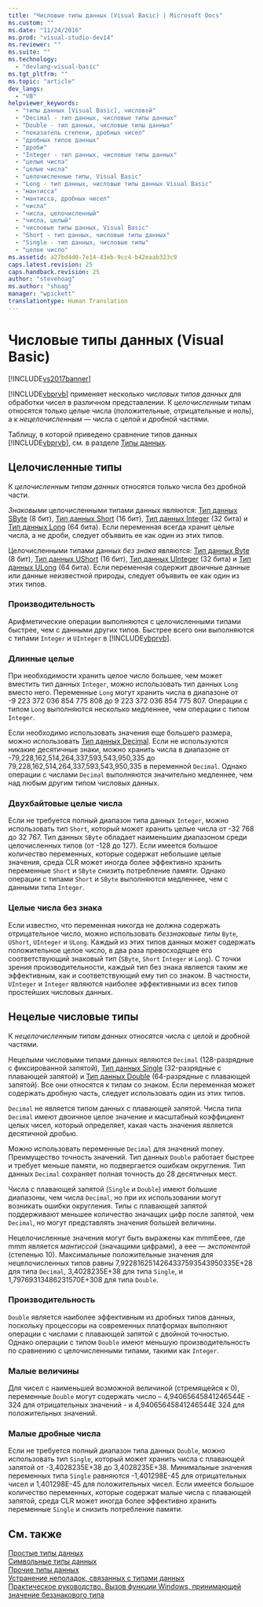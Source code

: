 ```yaml
---
title: "Числовые типы данных (Visual Basic) | Microsoft Docs"
ms.custom: ""
ms.date: "11/24/2016"
ms.prod: "visual-studio-dev14"
ms.reviewer: ""
ms.suite: ""
ms.technology: 
  - "devlang-visual-basic"
ms.tgt_pltfrm: ""
ms.topic: "article"
dev_langs: 
  - "VB"
helpviewer_keywords: 
  - "типы данных [Visual Basic], числовой"
  - "Decimal - тип данных, числовые типы данных"
  - "Double - тип данных, числовые типы данных"
  - "показатель степени, дробных чисел"
  - "дробных типов данных"
  - "дроби"
  - "Integer - тип данных, числовые типы данных"
  - "целые числа"
  - "целые числа"
  - "целочисленные типы, Visual Basic"
  - "Long - тип данных, числовые типы данных Visual Basic"
  - "мантисса"
  - "мантисса, дробных чисел"
  - "числа"
  - "числа, целочисленный"
  - "числа, целый"
  - "числовые типы данных, Visual Basic"
  - "Short - тип данных, числовые типы данных"
  - "Single - тип данных, числовые типы"
  - "целое число"
ms.assetid: a27bd4d0-7e14-43eb-9cc4-b42eaab323c9
caps.latest.revision: 25
caps.handback.revision: 25
author: "stevehoag"
ms.author: "shoag"
manager: "wpickett"
translationtype: Human Translation
---
```

# Числовые типы данных (Visual Basic)
[!INCLUDE[vs2017banner](../../../../csharp/includes/vs2017banner.md)]

[!INCLUDE[vbprvb](../../../../csharp/programming-guide/concepts/linq/includes/vbprvb_md.md)] применяет несколько *числовых типов данных* для обработки чисел в различном представлении.  К *целочисленным* типам относятся только целые числа \(положительные, отрицательные и ноль\), а к *нецелочисленным* — числа с целой и дробной частями.  
  
 Таблицу, в которой приведено сравнение типов данных [!INCLUDE[vbprvb](../../../../csharp/programming-guide/concepts/linq/includes/vbprvb_md.md)], см. в разделе [Типы данных](../../../../visual-basic/language-reference/data-types/data-type-summary.md).  
  
## Целочисленные типы  
 К *целочисленным типам данных* относятся только числа без дробной части.  
  
 *Знаковыми* целочисленными типами данных являются: [Тип данных SByte](../../../../visual-basic/language-reference/data-types/sbyte-data-type.md) \(8 бит\), [Тип данных Short](../../../../visual-basic/language-reference/data-types/short-data-type.md) \(16 бит\), [Тип данных Integer](../../../../visual-basic/language-reference/data-types/integer-data-type.md) \(32 бита\) и [Тип данных Long](../../../../visual-basic/language-reference/data-types/long-data-type.md) \(64 бита\).  Если переменная всегда хранит целые числа, а не дроби, следует объявить ее как один из этих типов.  
  
 Целочисленными типами данных *без знака* являются: [Тип данных Byte](../../../../visual-basic/language-reference/data-types/byte-data-type.md) \(8 бит\), [Тип данных UShort](../../../../visual-basic/language-reference/data-types/ushort-data-type.md) \(16 бит\), [Тип данных UInteger](../../../../visual-basic/language-reference/data-types/uinteger-data-type.md) \(32 бита\) и [Тип данных ULong](../../../../visual-basic/language-reference/data-types/ulong-data-type.md) \(64 бита\).  Если переменная содержит двоичные данные или данные неизвестной природы, следует объявить ее как один из этих типов.  
  
### Производительность  
 Арифметические операции выполняются с целочисленными типами быстрее, чем с данными других типов.  Быстрее всего они выполняются с типами `Integer` и `UInteger` в [!INCLUDE[vbprvb](../../../../csharp/programming-guide/concepts/linq/includes/vbprvb_md.md)].  
  
### Длинные целые  
 При необходимости хранить целое число большее, чем может вместить тип данных `Integer`, можно использовать тип данных `Long` вместо него.  Переменные `Long` могут хранить числа в диапазоне от \-9 223 372 036 854 775 808 до 9 223 372 036 854 775 807.  Операции с типом `Long` выполняются несколько медленнее, чем операции с типом `Integer`.  
  
 Если необходимо использовать значения еще большего размера, можно использовать [Тип данных Decimal](../../../../visual-basic/language-reference/data-types/decimal-data-type.md).  Если не используются никакие десятичные знаки, можно хранить числа в диапазоне от \-79,228,162,514,264,337,593,543,950,335 до 79,228,162,514,264,337,593,543,950,335 в переменной `Decimal`.  Однако операции с числами `Decimal` выполняются значительно медленнее, чем над любым другим типом числовых данных.  
  
### Двухбайтовые целые числа  
 Если не требуется полный диапазон типа данных `Integer`, можно использовать тип `Short`, который может хранить целые числа от \-32 768 до 32 767.  Тип данных `SByte` обладает наименьшим диапазоном среди целочисленных типов \(от \-128 до 127\).  Если имеется большое количество переменных, которые содержат небольшие целые значения, среда CLR может иногда более эффективно хранить переменные `Short` и `SByte` снизить потребление памяти.  Однако операции с типами `Short` и `SByte` выполняются медленнее, чем с данными типа `Integer`.  
  
### Целые числа без знака  
 Если известно, что переменная никогда не должна содержать отрицательное число, можно использовать *беззнаковые типы* `Byte`, `UShort`, `UInteger` и `ULong`.  Каждый из этих типов данных может содержать положительное целое число, в два раза превосходящее его соответствующий знаковый тип \(`SByte`, `Short` `Integer` и `Long`\).  С точки зрения производительности, каждый тип без знака является таким же эффективным, как и соответствующий ему тип со знаком.  В частности, `UInteger` и `Integer` являются наиболее эффективными из всех типов простейших числовых данных.  
  
## Нецелые числовые типы  
 К *нецелочисленным типам данных* относятся числа с целой и дробной частями.  
  
 Нецелыми числовыми типами данных являются `Decimal` \(128\-разрядные с фиксированной запятой\), [Тип данных Single](../../../../visual-basic/language-reference/data-types/single-data-type.md) \(32\-разрядные с плавающей запятой\) и [Тип данных Double](../../../../visual-basic/language-reference/data-types/double-data-type.md) \(64\-разрядные с плавающей запятой\).  Все они относятся к типам со знаком.  Если переменная может содержать дробную часть, следует использовать один из этих типов.  
  
 `Decimal` не является типом данных с плавающей запятой.  Числа типа `Decimal` имеют двоичное целое значение и масштабный коэффициент целых чисел, который определяет, какая часть значения является десятичной дробью.  
  
 Можно использовать переменные `Decimal` для значений money.  Преимущество точность значений.  Тип данных `Double` работает быстрее и требует меньше памяти, но подвергается ошибкам округления.  Тип данных `Decimal` сохраняет полная точность до 28 десятичных мест.  
  
 Числа с плавающей запятой \(`Single` и `Double`\) имеют большие диапазоны, чем числа `Decimal`, но при их использовании могут возникать ошибки округления.  Типы с плавающей запятой поддерживают меньшее количество значащих цифр после запятой, чем `Decimal`, но могут представлять значения большей величины.  
  
 Нецелочисленные значения могут быть выражены как mmmEeee, где mmm является *мантиссой* \(значащими цифрами\), а eee — *экспонентой* \(степенью 10\).  Максимальные положительные значения для нецелочисленных типов равны 7,9228162514264337593543950335E\+28 для типа `Decimal`, 3,4028235E\+38 для типа `Single`, и 1,79769313486231570E\+308 для типа `Double`.  
  
### Производительность  
 `Double` является наиболее эффективным из дробных типов данных, поскольку процессоры на современных платформах выполняют операции с числами с плавающей запятой с двойной точностью.  Однако операции с типом `Double` имеют меньшую производительность по сравнению с целочисленными типами, такими как `Integer`.  
  
### Малые величины  
 Для чисел с наименьшей возможной величиной \(стремящейся к 0\), переменные `Double` могут содержать число – 4,94065645841246544E \- 324 для отрицательных значений \- и 4,94065645841246544E 324 для положительных значений.  
  
### Малые дробные числа  
 Если не требуется полный диапазон типа данных `Double`, можно использовать тип `Single`, который может хранить числа с плавающей запятой от \-3,4028235E\+38 до 3,4028235E\+38.  Минимальные значения переменных типа `Single` равняются \-1,401298E\-45 для отрицательных чисел и 1,401298E\-45 для положительных чисел.  Если имеется большое количество переменных, которые содержат малые числа с плавающей запятой, среда CLR может иногда более эффективно хранить переменные `Single` и снизить потребление памяти.  
  
## См. также  
 [Простые типы данных](../../../../visual-basic/programming-guide/language-features/data-types/elementary-data-types.md)   
 [Символьные типы данных](../../../../visual-basic/programming-guide/language-features/data-types/character-data-types.md)   
 [Прочие типы данных](../../../../visual-basic/programming-guide/language-features/data-types/miscellaneous-data-types.md)   
 [Устранение неполадок, связанных с типами данных](../../../../visual-basic/programming-guide/language-features/data-types/troubleshooting-data-types.md)   
 [Практическое руководство. Вызов функции Windows, принимающей значение беззнакового типа](../../../../visual-basic/programming-guide/com-interop/how-to-call-a-windows-function-that-takes-unsigned-types.md)